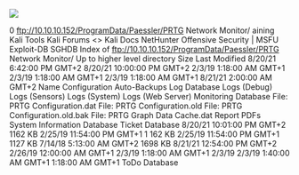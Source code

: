 ![](Maszyny/Windows/Netmon/Pasted%20image%2020210821171401.png)

0
ftp://10.10.10.152/ProgramData/Paessler/PRTG Network Monitor/
aining Kali Tools
Kali Forums
<> Kali Docs NetHunter Offensive Security | MSFU
Exploit-DB SGHDB
Index of ftp://10.10.10.152/ProgramData/Paessler/PRTG Network Monitor/
Up to higher level directory
Size
Last Modified
8/20/21
6:42:00 PM GMT+2
8/20/21
10:00:00 PM GMT+2
2/3/19
1:18:00 AM GMT+1
2/3/19
1:18:00 AM GMT+1
2/3/19
1:18:00 AM GMT+1
8/21/21
2:00:00 AM GMT+2
Name
Configuration Auto-Backups
Log Database
Logs (Debug)
Logs (Sensors)
Logs (System)
Logs (Web Server)
Monitoring Database
File: PRTG Configuration.dat
File: PRTG Configuration.old
File: PRTG Configuration.old.bak
File: PRTG Graph Data Cache.dat
Report PDFs
System Information Database
Ticket Database
8/20/21
10:01:00 PM GMT+2
1162 KB
2/25/19
11:54:00 PM GMT+1
1 162 KB
2/25/19
11:54:00 PM GMT+1
1127 KB
7/14/18
5:13:00 AM GMT+2
1698 KB
8/21/21
12:54:00 PM GMT+2
2/26/19
12:00:00 AM GMT+1
2/3/19
1:18:00 AM GMT+1
2/3/19
2/3/19
1:40:00 AM GMT+1
1:18:00 AM GMT+1
ToDo Database
